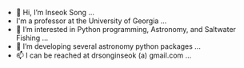- 👋 Hi, I’m Inseok Song ...
- I'm a professor at the University of Georgia ...
- 👀 I’m interested in Python programming, Astronomy, and Saltwater Fishing ...
- 💞️ I’m developing several astronomy python packages ...
- 📫 I can be reached at drsonginseok (a) gmail.com  ...

<!---
songinseok/songinseok is a ✨ special ✨ repository because its `README.md` (this file) appears on your GitHub profile.
You can click the Preview link to take a look at your changes.
--->
